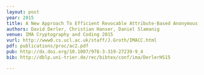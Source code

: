 ```yaml
---
layout: post
year: 2015
title: A New Approach To Efficient Revocable Attribute-Based Anonymous Credentials
authors: David Derler, Christian Hanser, Daniel Slamanig
venue: IMA Cryptography and Coding 2015
vurl: http://www0.cs.ucl.ac.uk/staff/J.Groth/IMACC.html
pdf: publications/proc/ac2.pdf
pub: http://dx.doi.org/10.1007/978-3-319-27239-9_4
bib: http://dblp.uni-trier.de/rec/bibtex/conf/ima/DerlerHS15

---
```


